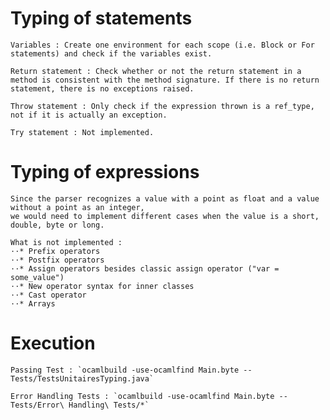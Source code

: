 # Typing of statements
    Variables : Create one environment for each scope (i.e. Block or For statements) and check if the variables exist.

    Return statement : Check whether or not the return statement in a method is consistent with the method signature. If there is no return statement, there is no exceptions raised.

    Throw statement : Only check if the expression thrown is a ref_type, not if it is actually an exception.

    Try statement : Not implemented.
# Typing of expressions
    Since the parser recognizes a value with a point as float and a value without a point as an integer,
    we would need to implement different cases when the value is a short, double, byte or long.

    What is not implemented :
    ⋅⋅* Prefix operators
    ⋅⋅* Postfix operators
    ⋅⋅* Assign operators besides classic assign operator ("var = some_value")
    ⋅⋅* New operator syntax for inner classes
    ⋅⋅* Cast operator
    ⋅⋅* Arrays
# Execution
    Passing Test : `ocamlbuild -use-ocamlfind Main.byte -- Tests/TestsUnitairesTyping.java`

    Error Handling Tests : `ocamlbuild -use-ocamlfind Main.byte -- Tests/Error\ Handling\ Tests/*`